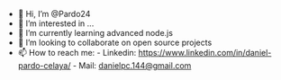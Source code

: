 - 👋 Hi, I’m @Pardo24
- 👀 I’m interested in ...
- 🌱 I’m currently learning advanced node.js
- 💞️ I’m looking to collaborate on open source projects
- 📫 How to reach me:
                - Linkedin: https://www.linkedin.com/in/daniel-pardo-celaya/
                - Mail: danielpc.144@gmail.com
        

<!---
Pardo24/Pardo24 is a ✨ special ✨ repository because its `README.md` (this file) appears on your GitHub profile.
You can click the Preview link to take a look at your changes.
--->
